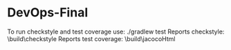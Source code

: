 # DevOps-Final

To run checkstyle and test coverage use: ./gradlew test
Reports checkstyle: \build\checkstyle
Reports test coverage: \build\jacocoHtml

